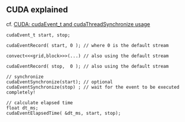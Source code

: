 ## CUDA explained

cf. [CUDA: cudaEvent_t and cudaThreadSynchronize usage](http://stackoverflow.com/questions/5801717/cuda-cudaevent-t-and-cudathreadsynchronize-usage)

```
cudaEvent_t start, stop;

cudaEventRecord( start, 0 ); // where 0 is the default stream

convect<<<grid,block>>>(...) // also using the default stream

cudaEventRecord( stop,  0 ); // also using the default stream

// synchronize
cudaEventSynchronize(start); // optional
cudaEventSynchronize(stop) ; // wait for the event to be executed completely!

// calculate elapsed time
float dt_ms;
cudaEventElapsedTime( &dt_ms, start, stop);

```
